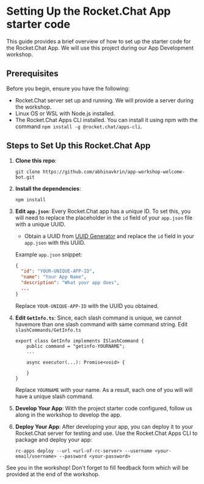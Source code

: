 # Setting Up the Rocket.Chat App starter code

This guide provides a brief overview of how to set up the starter code for the Rocket.Chat App. We will use this project during our App Development workshop.

## Prerequisites

Before you begin, ensure you have the following:

- Rocket.Chat server set up and running. We will provide a server during the workshop.
- Linux OS or WSL with Node.js installed.
- The Rocket.Chat Apps CLI installed. You can install it using npm with the command `npm install -g @rocket.chat/apps-cli`.

## Steps to Set Up this Rocket.Chat App

1. **Clone this repo**:
    ```
    git clone https://github.com/abhinavkrin/app-workshop-welcome-bot.git
    ```
2. **Install the dependencies**:
    ```
    npm install
    ```
3. **Edit `app.json`**:
   Every Rocket.Chat app has a unique ID. To set this, you will need to replace the placeholder in the `id` field of your `app.json` file with a unique UUID.
   
   - Obtain a UUID from [UUID Generator](https://www.uuidgenerator.net/version4) and replace the `id` field in your `app.json` with this UUID.
   
   Example `app.json` snippet:
   ```json
   {
     "id": "YOUR-UNIQUE-APP-ID",
     "name": "Your App Name",
     "description": "What your app does",
     ...
   }
   ```
   
   Replace `YOUR-UNIQUE-APP-ID` with the UUID you obtained.

4. **Edit `GetInfo.ts`**:
    Since, each slash command is unique, we cannot havemore than one slash command with same command string. Edit `slashCommands/GetInfo.ts`
    ```
    export class GetInfo implements ISlashCommand {
        public command = "getinfo-YOURNAME";
        ...

        async executor(...): Promise<void> {

        }
    }
    ```
    Replace `YOURNAME` with your name. As a result, each one of you will will have a unique slash command.

5. **Develop Your App**:
   With the project starter code configured, follow us along in the workshop to develop the app.

6. **Deploy Your App**:
   After developing your app, you can deploy it to your Rocket.Chat server for testing and use. Use the Rocket.Chat Apps CLI to package and deploy your app:
   ```
   rc-apps deploy --url <url-of-rc-server> --username <your-email/username> --password <your-password>
   ```

See you in the workshop! Don't forget to fill feedback form which will be provided at the end of the workshop.
